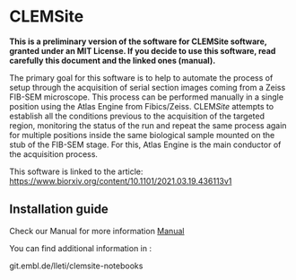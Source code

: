 
# CLEMSite 

__This is a preliminary version of the software for CLEMSite software, granted under an MIT License. If you decide to use this software, read carefully this document and the linked ones (manual).__

The primary goal for this software is to help to automate the process of setup through the acquisition of serial section images coming from a Zeiss FIB-SEM microscope. This process can be performed manually in a single position using the Atlas Engine from Fibics/Zeiss. CLEM*Site* attempts to establish all the conditions previous to the acquisition of the targeted region, monitoring the status of the run and repeat the same process again for multiple positions inside the same biological sample mounted on the stub of the FIB-SEM stage. For this, Atlas Engine is the main conductor of the acquisition process.

This software is linked to the article: https://www.biorxiv.org/content/10.1101/2021.03.19.436113v1

## Installation guide

Check our Manual for more information [Manual](./Manual/README.md)



You can find additional information in :

git.embl.de/lleti/clemsite-notebooks





